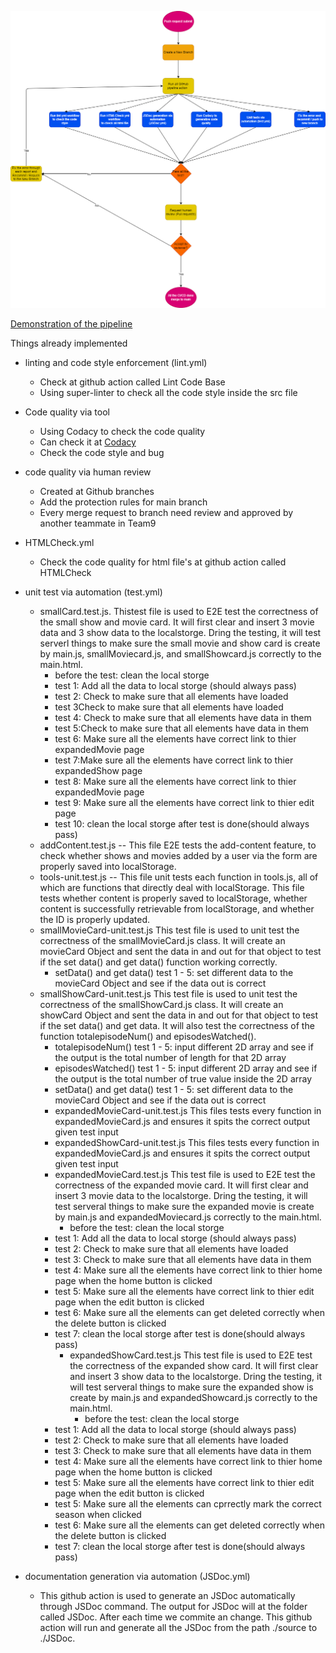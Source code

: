![phase1 Drawio](./phase1.drawio.png)

[Demonstration of the pipeline](./phase1.mp4)

Things already implemented
  - linting and code style enforcement (lint.yml)
    - Check at github action called Lint Code Base
    - Using super-linter to check all the code style inside the src file
  - Code quality via tool 
    - Using Codacy to check the code quality
    - Can check it at [Codacy](https://app.codacy.com/gh/cse110-fa22-group9/Team9Repository/dashboard )
    - Check the code style and bug
  - code quality via human review
    - Created at Github branches
    - Add the protection rules for main branch
    - Every merge request to branch need review and approved by another teammate in Team9
  - HTMLCheck.yml
    - Check the code quality for html file's at github action called HTMLCheck

  - unit test via automation (test.yml)
    - smallCard.test.js. Thistest file is used to E2E test the correctness of the small show and movie card. It will first clear and insert 3 movie data and 3 show data to the localstorge. Dring the testing, it will test serverl things to make sure the small movie and show card is create by main.js, smallMoviecard.js, and smallShowcard.js correctly to the main.html.
      - before the test: clean the local storge
      - test 1: Add all the data to local storge (should always pass)
      - test 2: Check to make sure that all <small-movie-card> elements have loaded
      - test 3Check to make sure that all <small-show-card> elements have loaded
      - test 4: Check to make sure that all <small-movie-card> elements have data in them
      - test 5:Check to make sure that all <small-show-card> elements have data in them
      - test 6: Make sure all the <small-movie-card> elements have correct link to thier expandedMovie page
      - test 7:Make sure all the <small-show-card> elements have correct link to thier expandedShow page
      - test 8: Make sure all the <small-movie-card> elements have correct link to thier expandedMovie page
      - test 9: Make sure all the <small-show-card> elements have correct link to thier edit page
      - test 10: clean the local storge after test is done(should always pass)
    - addContent.test.js -- This file E2E tests the add-content feature, to check whether shows and movies added by a user via the form are properly saved into localStorage.
    - tools-unit.test.js -- This file unit tests each function in tools.js, all of which are functions that directly deal with localStorage. This file tests whether content is properly saved to localStorage, whether content is successfully retrievable from localStorage, and whether the ID is properly updated.
    - smallMovieCard-unit.test.js This test file is used to unit test the correctness of the smallMovieCard.js class. It will create an movieCard Object and sent the data in and out for that object to test if the set data() and get data() function working correctly.
      - setData() and get data() test 1 - 5: set different data to the movieCard Object and see if the data out is correct
    - smallShowCard-unit.test.js This test file is used to unit test the correctness of the smallShowCard.js class. It will create an showCard Object and sent the data in and out for that object to test if the set data() and get data. It will also test the correctness of the function totalepisodeNum() and episodesWatched().
      - totalepisodeNum() test 1 - 5: input different 2D array and see if the output is the total number of length for that 2D array
      - episodesWatched() test 1 - 5: input different 2D array and see if the output is the total number of true value inside the 2D array
      - setData() and get data() test 1 - 5: set different data to the movieCard Object and see if the data out is correct
      - expandedMovieCard-unit.test.js This files tests every function in expandedMovieCard.js and ensures it spits the correct output given test input
      - expandedShowCard-unit.test.js This files tests every function in expandedMovieCard.js and ensures it spits the correct output given test input
      - expandedMovieCard.test.js This test file is used to E2E test the correctness of the expanded movie card. It will first clear and insert 3 movie data to the localstorge. Dring the testing, it will test serveral things to make sure the expanded movie is create by main.js and expandedMoviecard.js correctly to the main.html.
           - before the test: clean the local storge
      - test 1: Add all the data to local storge (should always pass)
      - test 2: Check to make sure that all <expanded-movie-card> elements have loaded
      - test 3: Check to make sure that all <expanded-movie-card> elements have data in them
      - test 4: Make sure all the <expanded-movie-card> elements have correct link to thier home page when the home button is clicked
      - test 5: Make sure all the <expanded-movie-card> elements have correct link to thier edit page when the edit button is clicked
      - test 6: Make sure all the <expanded-movie-card> elements can get deleted correctly when the delete button is clicked
      - test 7: clean the local storge after test is done(should always pass)
        - expandedShowCard.test.js This test file is used to E2E test the correctness of the expanded show card. It will first clear and insert 3 show data to the localstorge. Dring the testing, it will test serveral things to make sure the expanded show is create by main.js and expandedShowcard.js correctly to the main.html.
           - before the test: clean the local storge
      - test 1: Add all the data to local storge (should always pass)
      - test 2: Check to make sure that all <expanded-show-card> elements have loaded
      - test 3: Check to make sure that all <expanded-show-card> elements have data in them
      - test 4: Make sure all the <expanded-show-card> elements have correct link to thier home page when the home button is clicked
      - test 5: Make sure all the <expanded-show-card> elements have correct link to thier edit page when the edit button is clicked
      - test 5: Make sure all the <expanded-show-card> elements can cprrectly mark the correct season when clicked
      - test 6: Make sure all the <expanded-show-card> elements can get deleted correctly when the delete button is clicked
      - test 7: clean the local storge after test is done(should always pass)
- documentation generation via automation (JSDoc.yml)
  - This github action is used to generate an JSDoc automatically through JSDoc command. The output for JSDoc will at the folder called JSDoc. After each time we commite an change. This github action will run and generate all the JSDoc from the path ./source to ./JSDoc.
